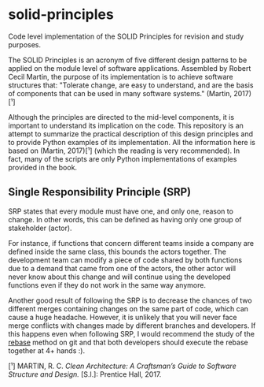 # solid-principles
Code level implementation of the SOLID Principles for revision and study purposes.

The SOLID Principles is an acronym of five different design patterns to be applied on the
module level of software applications. Assembled by Robert Cecil Martin, the purpose of its implementation
is to achieve software structures that: "Tolerate change, are easy to understand, and 
are the basis of components that can be used in many software systems." (Martin, 2017)[¹]

Although the principles are directed to the mid-level components, it is important to
understand its implication on the code.
This repository is an attempt to summarize the practical description of this design principles
and to provide Python examples of its implementation. All the information here is based
on (Martin, 2017)[¹] (which the reading is very recommended). In fact, many of the scripts are only Python
implementations of examples provided in the book.

## Single Responsibility Principle (SRP)

SRP states that every module must have one, and only one, reason to change.
In other words, this can be defined as having only one group of stakeholder (actor).

For instance, if functions that concern different teams inside a company are defined inside the same
class, this bounds the actors together. The development team can modify a piece of code shared by both functions due to a
demand that came from one of the actors, the other actor will never know about this change and will continue
using the developed functions even if they do not work in the same way anymore.

Another good result of following the SRP is to decrease the chances of two different merges containing changes on the same
part of code, which can cause a huge headache. However, it is unlikely that you will never face merge conflicts with 
changes made by different branches and developers. If this happens even when following SRP, I would recommend the study
of the [rebase](https://git-scm.com/docs/git-rebase) method on git and that both developers should execute the rebase 
together at 4+ hands :).


[¹] MARTIN, R. C. _Clean Architecture: A Craftsman’s Guide to Software Structure and
Design._ [S.l.]: Prentice Hall, 2017.